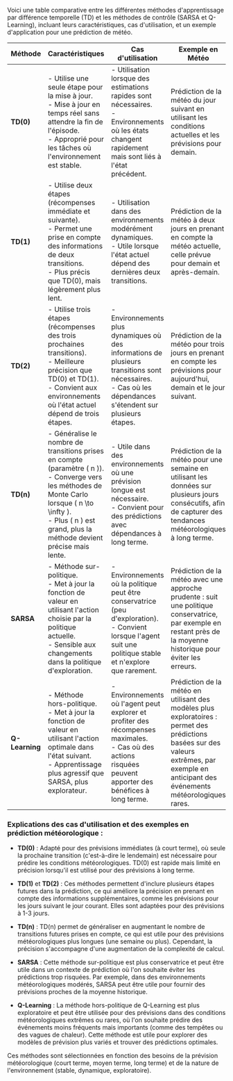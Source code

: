 Voici une table comparative entre les différentes méthodes d'apprentissage par différence temporelle (TD) et les méthodes de contrôle (SARSA et Q-Learning), incluant leurs caractéristiques, cas d'utilisation, et un exemple d'application pour une prédiction de météo.

| Méthode         | Caractéristiques                                        | Cas d'utilisation                                         | Exemple en Météo                                                |
|-----------------|---------------------------------------------------------|-----------------------------------------------------------|------------------------------------------------------------------|
| **TD(0)**       | - Utilise une seule étape pour la mise à jour.<br>- Mise à jour en temps réel sans attendre la fin de l'épisode.<br>- Approprié pour les tâches où l'environnement est stable. | - Utilisation lorsque des estimations rapides sont nécessaires.<br>- Environnements où les états changent rapidement mais sont liés à l'état précédent. | Prédiction de la météo du jour suivant en utilisant les conditions actuelles et les prévisions pour demain. |
| **TD(1)**       | - Utilise deux étapes (récompenses immédiate et suivante).<br>- Permet une prise en compte des informations de deux transitions.<br>- Plus précis que TD(0), mais légèrement plus lent. | - Utilisation dans des environnements modérément dynamiques.<br>- Utile lorsque l'état actuel dépend des dernières deux transitions. | Prédiction de la météo à deux jours en prenant en compte la météo actuelle, celle prévue pour demain et après-demain. |
| **TD(2)**       | - Utilise trois étapes (récompenses des trois prochaines transitions).<br>- Meilleure précision que TD(0) et TD(1).<br>- Convient aux environnements où l'état actuel dépend de trois étapes. | - Environnements plus dynamiques où des informations de plusieurs transitions sont nécessaires.<br>- Cas où les dépendances s'étendent sur plusieurs étapes. | Prédiction de la météo pour trois jours en prenant en compte les prévisions pour aujourd'hui, demain et le jour suivant. |
| **TD(n)**       | - Généralise le nombre de transitions prises en compte (paramètre \( n \)).<br>- Converge vers les méthodes de Monte Carlo lorsque \( n \to \infty \).<br>- Plus \( n \) est grand, plus la méthode devient précise mais lente. | - Utile dans des environnements où une prévision longue est nécessaire.<br>- Convient pour des prédictions avec dépendances à long terme. | Prédiction de la météo pour une semaine en utilisant les données sur plusieurs jours consécutifs, afin de capturer des tendances météorologiques à long terme. |
| **SARSA**       | - Méthode sur-politique.<br>- Met à jour la fonction de valeur en utilisant l'action choisie par la politique actuelle.<br>- Sensible aux changements dans la politique d'exploration. | - Environnements où la politique peut être conservatrice (peu d'exploration).<br>- Convient lorsque l'agent suit une politique stable et n'explore que rarement. | Prédiction de la météo avec une approche prudente : suit une politique conservatrice, par exemple en restant près de la moyenne historique pour éviter les erreurs. |
| **Q-Learning**  | - Méthode hors-politique.<br>- Met à jour la fonction de valeur en utilisant l'action optimale dans l'état suivant.<br>- Apprentissage plus agressif que SARSA, plus explorateur. | - Environnements où l'agent peut explorer et profiter des récompenses maximales.<br>- Cas où des actions risquées peuvent apporter des bénéfices à long terme. | Prédiction de la météo en utilisant des modèles plus exploratoires : permet des prédictions basées sur des valeurs extrêmes, par exemple en anticipant des événements météorologiques rares. |

### Explications des cas d'utilisation et des exemples en prédiction météorologique :

- **TD(0)** : Adapté pour des prévisions immédiates (à court terme), où seule la prochaine transition (c'est-à-dire le lendemain) est nécessaire pour prédire les conditions météorologiques. TD(0) est rapide mais limité en précision lorsqu'il est utilisé pour des prévisions à long terme.

- **TD(1)** et **TD(2)** : Ces méthodes permettent d'inclure plusieurs étapes futures dans la prédiction, ce qui améliore la précision en prenant en compte des informations supplémentaires, comme les prévisions pour les jours suivant le jour courant. Elles sont adaptées pour des prévisions à 1-3 jours.

- **TD(n)** : TD(n) permet de généraliser en augmentant le nombre de transitions futures prises en compte, ce qui est utile pour des prévisions météorologiques plus longues (une semaine ou plus). Cependant, la précision s'accompagne d'une augmentation de la complexité de calcul.

- **SARSA** : Cette méthode sur-politique est plus conservatrice et peut être utile dans un contexte de prédiction où l'on souhaite éviter les prédictions trop risquées. Par exemple, dans des environnements météorologiques modérés, SARSA peut être utile pour fournir des prévisions proches de la moyenne historique.

- **Q-Learning** : La méthode hors-politique de Q-Learning est plus exploratoire et peut être utilisée pour des prévisions dans des conditions météorologiques extrêmes ou rares, où l'on souhaite prédire des événements moins fréquents mais importants (comme des tempêtes ou des vagues de chaleur). Cette méthode est utile pour explorer des modèles de prévision plus variés et trouver des prédictions optimales. 

Ces méthodes sont sélectionnées en fonction des besoins de la prévision météorologique (court terme, moyen terme, long terme) et de la nature de l'environnement (stable, dynamique, exploratoire).
